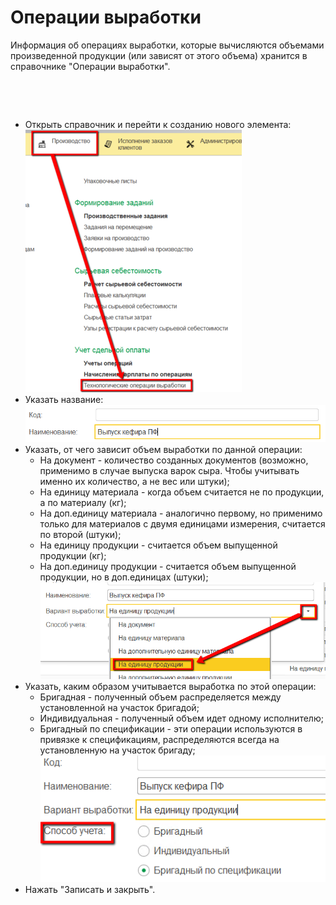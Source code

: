 **Операции выработки**
======================

Информация об операциях выработки, которые вычисляются объемами
произведенной продукции (или зависят от этого объема) хранится в
справочнике "Операции выработки".

 

 

-   Открыть справочник и перейти к созданию нового элемента:  
![](OperationOfWork.assets/drex_operatsii_vyrabotki_custom.png)  
-   Указать название:  
![](OperationOfWork.assets/drex_operatsii_vyrabotki_custom_2.png)  
-   Указать, от чего зависит объем выработки по данной операции:
    -   На документ - количество созданных документов (возможно, применимо в
    случае выпуска варок сыра. Чтобы учитывать именно их количество, а
    не вес или штуки);
    -   На единицу материала - когда объем считается не по продукции, а по
    материалу (кг);
    -   На доп.единицу материала - аналогично первому, но применимо только
    для материалов с двумя единицами измерения, считается по второй
    (штуки);
    -   На единицу продукции - считается объем выпущенной продукции (кг);
    -   На доп.единицу продукции - считается объем выпущенной продукции, но
    в доп.единицах (штуки);  
    ![](OperationOfWork.assets/drex_operatsii_vyrabotki_custom_3.png)  
-   Указать, каким образом учитывается выработка по этой операции:
    -   Бригадная - полученный объем распределяется между установленной на
    участок бригадой;
    -   Индивидуальная - полученный объем идет одному исполнителю;
    -   Бригадный по спецификации - эти операции используются в привязке к
    спецификациям, распределяются всегда на установленную на участок
    бригаду;  
    ![](OperationOfWork.assets/drex_operatsii_vyrabotki_custom_4.png)  
-   Нажать "Записать и закрыть".